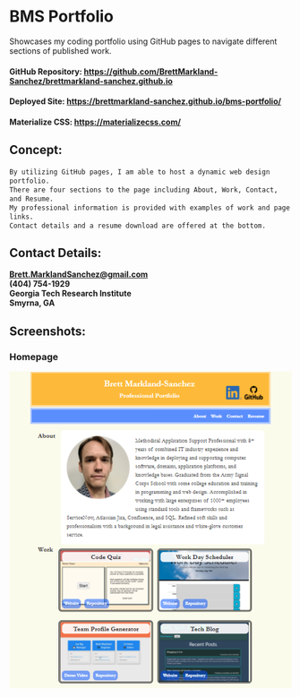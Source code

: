 # BMS Portfolio
Showcases my coding portfolio using GitHub pages to navigate different sections of published work.
#### GitHub Repository: https://github.com/BrettMarkland-Sanchez/brettmarkland-sanchez.github.io
#### Deployed Site: https://brettmarkland-sanchez.github.io/bms-portfolio/
#### Materialize CSS: https://materializecss.com/
## Concept:
```
By utilizing GitHub pages, I am able to host a dynamic web design portfolio.
There are four sections to the page including About, Work, Contact, and Resume.
My professional information is provided with examples of work and page links.
Contact details and a resume download are offered at the bottom.
```
## Contact Details:
**Brett.MarklandSanchez@gmail.com**<br>
**(404) 754-1929**<br>
**Georgia Tech Research Institute**<br>
**Smyrna, GA**<br>

## Screenshots:
### Homepage
![Homepage](./assets/images/portfolio.png)
